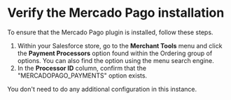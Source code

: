 # Verify the Mercado Pago installation

To ensure that the Mercado Pago plugin is installed, follow these steps.

1. Within your Salesforce store, go to the **Merchant Tools** menu and click the **Payment Processors** option found within the Ordering group of options. You can also find the option using the menu search engine.
2. In the **Processor ID** column, confirm that the "MERCADOPAGO_PAYMENTS" option exists.

You don't need to do any additional configuration in this instance.
